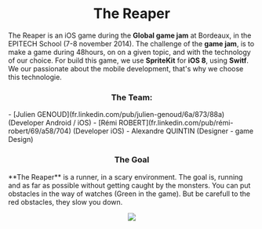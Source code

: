 <h1 align="center">The Reaper</h1>

The Reaper is an iOS game during the **Global game jam** at Bordeaux, in the EPITECH School (7-8 november 2014).
The challenge of the **game jam**, is to make a game during 48hours, on on a given topic, and with the technology of our choice. For build this game, we use **SpriteKit** for **iOS 8**, using **Switf**. We our passionate about the mobile development, that's why we choose this technologie.

<h3 align="center">The Team:</h3>
- [Julien GENOUD](fr.linkedin.com/pub/julien-genoud/6a/873/88a) (Developer Android / iOS)
- [Rémi ROBERT](fr.linkedin.com/pub/rémi-robert/69/a58/704) (Developer iOS)
- Alexandre QUINTIN (Designer - game Design)

<h3 align="center">The Goal</h3>
**The Reaper** is a runner, in a scary environment. The goal is, running and as far as possible without getting caught by the monsters. You can put obstacles in the way of watches (Green in the game). But be carefull to the red obstacles, they slow you down.

<p align="center">
  <img src ="https://raw.githubusercontent.com/JulienGenoud/TheReaper/master/monster.png"/>
</p>
